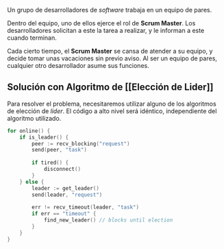 Un grupo de desarrolladores de *software* trabaja en un equipo de pares.

Dentro del equipo, uno de ellos ejerce el rol de **Scrum Master**. Los desarrolladores solicitan a este la tarea a realizar, y le informan a este cuando terminan.

Cada cierto tiempo, el **Scrum Master** se cansa de atender a su equipo, y decide tomar unas vacaciones sin previo aviso. Al ser un equipo de pares, cualquier otro desarrollador asume sus funciones.

## Solución con Algoritmo de [[Elección de Lider]]

Para resolver el problema, necesitaremos utilizar alguno de los algoritmos de elección de *lider*. El código a alto nivel será idéntico, independiente del algoritmo utilizado.

```Go
for online() {
	if is_leader() {
		peer := recv_blocking("request")
		send(peer, "task")
		
		if tired() {
			disconnect()
		}
	} else {
		leader := get_leader()
		send(leader, "request")
		
		err != recv_timeout(leader, "task")
		if err == "timeout" {
			find_new_leader() // blocks until election
		}
	}
}
```
